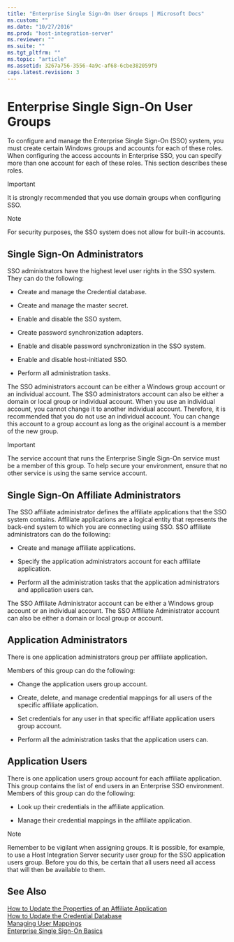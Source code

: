 ```yaml
---
title: "Enterprise Single Sign-On User Groups | Microsoft Docs"
ms.custom: ""
ms.date: "10/27/2016"
ms.prod: "host-integration-server"
ms.reviewer: ""
ms.suite: ""
ms.tgt_pltfrm: ""
ms.topic: "article"
ms.assetid: 3267a756-3556-4a9c-af68-6cbe382059f9
caps.latest.revision: 3
---
```

# Enterprise Single Sign-On User Groups
To configure and manage the Enterprise Single Sign-On (SSO) system, you must create certain Windows groups and accounts for each of these roles. When configuring the access accounts in Enterprise SSO, you can specify more than one account for each of these roles. This section describes these roles.  
  
> [!IMPORTANT]
>  It is strongly recommended that you use domain groups when configuring SSO.  
  
> [!NOTE]
>  For security purposes, the SSO system does not allow for built-in accounts.  
  
## Single Sign-On Administrators  
 SSO administrators have the highest level user rights in the SSO system. They can do the following:  
  
-   Create and manage the Credential database.  
  
-   Create and manage the master secret.  
  
-   Enable and disable the SSO system.  
  
-   Create password synchronization adapters.  
  
-   Enable and disable password synchronization in the SSO system.  
  
-   Enable and disable host-initiated SSO.  
  
-   Perform all administration tasks.  
  
 The SSO administrators account can be either a Windows group account or an individual account. The SSO administrators account can also be either a domain or local group or individual account. When you use an individual account, you cannot change it to another individual account. Therefore, it is recommended that you do not use an individual account. You can change this account to a group account as long as the original account is a member of the new group.  
  
> [!IMPORTANT]
>  The service account that runs the Enterprise Single Sign-On service must be a member of this group. To help secure your environment, ensure that no other service is using the same service account.  
  
## Single Sign-On Affiliate Administrators  
 The SSO affiliate administrator defines the affiliate applications that the SSO system contains. Affiliate applications are a logical entity that represents the back-end system to which you are connecting using SSO. SSO affiliate administrators can do the following:  
  
-   Create and manage affiliate applications.  
  
-   Specify the application administrators account for each affiliate application.  
  
-   Perform all the administration tasks that the application administrators and application users can.  
  
 The SSO Affiliate Administrator account can be either a Windows group account or an individual account. The SSO Affiliate Administrator account can also be either a domain or local group or account.  
  
## Application Administrators  
 There is one application administrators group per affiliate application.  
  
 Members of this group can do the following:  
  
-   Change the application users group account.  
  
-   Create, delete, and manage credential mappings for all users of the specific affiliate application.  
  
-   Set credentials for any user in that specific affiliate application users group account.  
  
-   Perform all the administration tasks that the application users can.  
  
## Application Users  
 There is one application users group account for each affiliate application. This group contains the list of end users in an Enterprise SSO environment. Members of this group can do the following:  
  
-   Look up their credentials in the affiliate application.  
  
-   Manage their credential mappings in the affiliate application.  
  
> [!NOTE]
>  Remember to be vigilant when assigning groups. It is possible, for example, to use a Host Integration Server security user group for the SSO application users group. Before you do this, be certain that all users need all access that will then be available to them.  
  
## See Also  
 [How to Update the Properties of an Affiliate Application](../esso/how-to-update-the-properties-of-an-affiliate-application.md)   
 [How to Update the Credential Database](../esso/how-to-update-the-credential-database.md)   
 [Managing User Mappings](../esso/managing-user-mappings.md)   
 [Enterprise Single Sign-On Basics](../esso/enterprise-single-sign-on-basics.md)